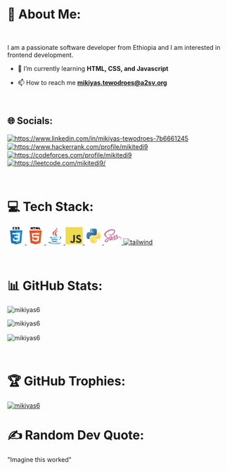 <h1 align="left" align="center">💫 About Me:</h1>
</br>
<p align="left">I am a passionate software developer from Ethiopia and I am interested in frontend development.</p>

- 🌱 I’m currently learning **HTML, CSS, and Javascript**

- 📫 How to reach me **mikiyas.tewodroes@a2sv.org**
</br>
<h2 align="left" align="center">🌐 Socials:</h2>
<p align="left">
<a href="https://www.linkedin.com/in/mikiyas-tewodroes-7b6661245" target="blank"><img align="center" src="https://raw.githubusercontent.com/rahuldkjain/github-profile-readme-generator/master/src/images/icons/Social/linked-in-alt.svg" alt="https://www.linkedin.com/in/mikiyas-tewodroes-7b6661245" height="25" width="40" /></a>
<a href="https://www.hackerrank.com/profile/mikitedi9" target="blank"><img align="center" src="https://raw.githubusercontent.com/rahuldkjain/github-profile-readme-generator/master/src/images/icons/Social/hackerrank.svg" alt="https://www.hackerrank.com/profile/mikitedi9" height="25" width="40" /></a>
<a href="https://codeforces.com/profile/mikitedi9" target="blank"><img align="center" src="https://raw.githubusercontent.com/rahuldkjain/github-profile-readme-generator/master/src/images/icons/Social/codeforces.svg" alt="https://codeforces.com/profile/mikitedi9" height="25" width="40" /></a>
<a href="https://leetcode.com/mikitedi9/" target="blank"><img align="center" src="https://raw.githubusercontent.com/rahuldkjain/github-profile-readme-generator/master/src/images/icons/Social/leet-code.svg" alt="https://leetcode.com/mikitedi9/" height="25" width="40" /></a>
</p>
</br>
<h1 align="left">💻 Tech Stack:</h1>
<p align="left"> <a href="https://www.w3schools.com/css/" target="_blank" rel="noreferrer"> <img src="https://raw.githubusercontent.com/devicons/devicon/master/icons/css3/css3-original-wordmark.svg" alt="css3" width="40" height="40"/> </a> <a href="https://www.w3.org/html/" target="_blank" rel="noreferrer"> <img src="https://raw.githubusercontent.com/devicons/devicon/master/icons/html5/html5-original-wordmark.svg" alt="html5" width="40" height="40"/> </a> <a href="https://www.java.com" target="_blank" rel="noreferrer"> <img src="https://raw.githubusercontent.com/devicons/devicon/master/icons/java/java-original.svg" alt="java" width="40" height="40"/> </a> <a href="https://developer.mozilla.org/en-US/docs/Web/JavaScript" target="_blank" rel="noreferrer"> <img src="https://raw.githubusercontent.com/devicons/devicon/master/icons/javascript/javascript-original.svg" alt="javascript" width="40" height="40"/> </a> <a href="https://www.python.org" target="_blank" rel="noreferrer"> <img src="https://raw.githubusercontent.com/devicons/devicon/master/icons/python/python-original.svg" alt="python" width="40" height="40"/> </a> <a href="https://sass-lang.com" target="_blank" rel="noreferrer"> <img src="https://raw.githubusercontent.com/devicons/devicon/master/icons/sass/sass-original.svg" alt="sass" width="40" height="40"/> </a> <a href="https://tailwindcss.com/" target="_blank" rel="noreferrer"> <img src="https://www.vectorlogo.zone/logos/tailwindcss/tailwindcss-icon.svg" alt="tailwind" width="40" height="40"/> </a> </p>
</br>
<h1 align="left">📊 GitHub Stats:</h1>

<p><img align="left" src="https://github-readme-stats.vercel.app/api/top-langs?username=mikiyas6&theme=dark&show_icons=true&locale=en&layout=compact" alt="mikiyas6" /></p>
</br>
<p><img align="left" src="https://github-readme-stats.vercel.app/api?username=mikiyas6&theme=dark&show_icons=true" alt="mikiyas6"/></p>
</br>

<p><img align="center" src="https://github-readme-streak-stats.herokuapp.com/?user=mikiyas6&theme=dark" alt="mikiyas6" /></p>
</br>
<h1 align="left"> 🏆 GitHub Trophies:</h1>

<p align="left"> <a href="https://github.com/ryo-ma/github-profile-trophy"><img src="https://github-profile-trophy.vercel.app/?username=mikiyas6" alt="mikiyas6" /></a> </p>

<div>
  <h1 align="left"> ✍️ Random Dev Quote:</h1>
<p align="left">"Imagine this worked"</p>
</div>

